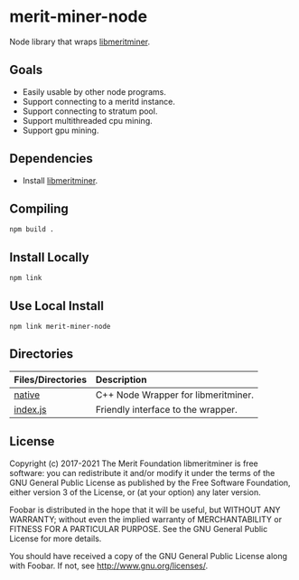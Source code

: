 # merit-miner-node

Node library that wraps [libmeritminer](https://github.com/meritlabs/libmeritminer).

## Goals

- Easily usable by other node programs.
- Support connecting to a meritd instance.
- Support connecting to stratum pool.
- Support multithreaded cpu mining.
- Support gpu mining.

## Dependencies

- Install [libmeritminer](https://github.com/meritlabs/libmeritminer).

## Compiling

`npm build .`

## Install Locally

`npm link`

## Use Local Install

`npm link merit-miner-node`

## Directories

| Files/Directories                      | Description           |
|:---------------------------------------|:----------------------|
| [native](native)                       | C++ Node Wrapper for libmeritminer.|
| [index.js](index.js)                   | Friendly interface to the wrapper.|


## License

Copyright (c) 2017-2021 The Merit Foundation
libmeritminer is free software: you can redistribute it and/or modify
it under the terms of the GNU General Public License as published by
the Free Software Foundation, either version 3 of the License, or
(at your option) any later version.

Foobar is distributed in the hope that it will be useful,
but WITHOUT ANY WARRANTY; without even the implied warranty of
MERCHANTABILITY or FITNESS FOR A PARTICULAR PURPOSE.  See the
GNU General Public License for more details.

You should have received a copy of the GNU General Public License
along with Foobar.  If not, see <http://www.gnu.org/licenses/>.
